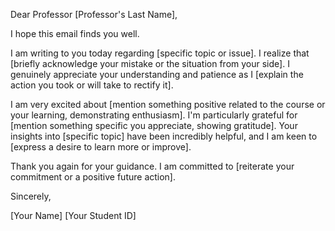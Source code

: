 Dear Professor [Professor's Last Name],

I hope this email finds you well.

I am writing to you today regarding [specific topic or issue]. I realize that [briefly acknowledge your mistake or the situation from your side]. I genuinely appreciate your understanding and patience as I [explain the action you took or will take to rectify it].

I am very excited about [mention something positive related to the course or your learning, demonstrating enthusiasm]. I'm particularly grateful for [mention something specific you appreciate, showing gratitude]. Your insights into [specific topic] have been incredibly helpful, and I am keen to [express a desire to learn more or improve].

Thank you again for your guidance. I am committed to [reiterate your commitment or a positive future action].

Sincerely,

[Your Name]
[Your Student ID]